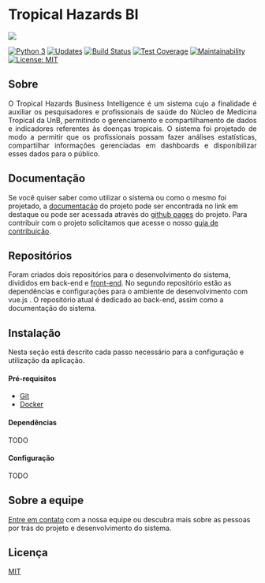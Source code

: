 # Tropical Hazards BI

![](https://i.imgur.com/OhSvJLM.jpg)

[![Python 3](https://pyup.io/repos/github/fga-gpp-mds/2018.1-TropicalHazards-BI/python-3-shield.svg)](https://pyup.io/repos/github/fga-gpp-mds/2018.1-TropicalHazards-BI/)
[![Updates](https://pyup.io/repos/github/fga-gpp-mds/2018.1-TropicalHazards-BI/shield.svg)](https://pyup.io/repos/github/fga-gpp-mds/2018.1-TropicalHazards-BI/)
[![Build Status](https://travis-ci.org/fga-gpp-mds/2018.1-TropicalHazards-BI.svg?branch=master)](https://travis-ci.org/fga-gpp-mds/2018.1-TropicalHazards-BI)
[![Test Coverage](https://api.codeclimate.com/v1/badges/7fc5f5cd8fcb47c363f8/test_coverage)](https://codeclimate.com/github/fga-gpp-mds/2018.1-TropicalHazards-BI/test_coverage)
[![Maintainability](https://api.codeclimate.com/v1/badges/7fc5f5cd8fcb47c363f8/maintainability)](https://codeclimate.com/github/fga-gpp-mds/2018.1-TropicalHazards-BI/maintainability)
[![License: MIT](https://img.shields.io/badge/License-MIT-yellow.svg)](https://opensource.org/licenses/MIT)

## Sobre

<p align="justify"> O Tropical Hazards Business Intelligence é um sistema cujo a finalidade é auxiliar os pesquisadores e profissionais de saúde do Núcleo de Medicina Tropical da UnB, permitindo o gerenciamento e compartilhamento de dados e indicadores referentes às doenças tropicais. O sistema foi projetado de modo a permitir que os profissionais possam fazer análises estatísticas, compartilhar informações gerenciadas em dashboards e disponibilizar esses dados para o público.</p>

## Documentação

  Se você quiser saber como utilizar o sistema ou como o mesmo foi projetado, a [documentação](https://github.com/fga-gpp-mds/2018.1-TropicalHazards-BI/tree/master/docs) do projeto pode ser encontrada no link em destaque ou pode ser acessada através do [github pages](https://fga-gpp-mds.github.io/2018.1-TropicalHazards-BI) do projeto. Para contribuir com o projeto solicitamos que acesse o nosso [guia de contribuição]().

## Repositórios
  Foram criados dois repositórios para o desenvolvimento do sistema, divididos em back-end e [front-end](https://github.com/fga-gpp-mds/2018.1-TropicalHazards-BI-FrontEnd). No segundo repositório estão as dependências e configurações para o ambiente de desenvolvimento com vue.js . O repositório atual é dedicado ao back-end, assim como a documentação do sistema.

## Instalação
  Nesta seção está descrito cada passo necessário para a configuração e utilização da aplicação.

  #### Pré-requisitos
  * [Git](https://git-scm.com/)
  * [Docker](https://www.docker.com/get-docker)

  #### Dependências
  TODO
  #### Configuração
  TODO

## Sobre a equipe
  [Entre em contato]() com a nossa equipe ou descubra mais sobre as pessoas por trás do projeto e desenvolvimento do sistema.

## Licença
 [MIT](https://github.com/fga-gpp-mds/2018.1-Grupo3/blob/development/LICENSE)
